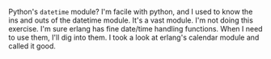 Python's `datetime` module?  I'm facile with python, and I used to know the ins and outs of the datetime module.  It's a vast module.  I'm not doing this exercise.  I'm sure erlang has fine date/time handling functions.  When I need to use them, I'll dig into them. I took a look at erlang's calendar module and called it good.
